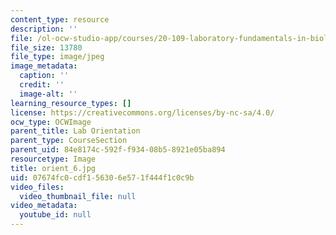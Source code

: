 ```yaml
---
content_type: resource
description: ''
file: /ol-ocw-studio-app/courses/20-109-laboratory-fundamentals-in-biological-engineering-spring-2010/07674fc0cdf156306e571f444f1c0c9b_orient_6.jpg
file_size: 13780
file_type: image/jpeg
image_metadata:
  caption: ''
  credit: ''
  image-alt: ''
learning_resource_types: []
license: https://creativecommons.org/licenses/by-nc-sa/4.0/
ocw_type: OCWImage
parent_title: Lab Orientation
parent_type: CourseSection
parent_uid: 84e8174c-592f-f934-08b5-8921e05ba894
resourcetype: Image
title: orient_6.jpg
uid: 07674fc0-cdf1-5630-6e57-1f444f1c0c9b
video_files:
  video_thumbnail_file: null
video_metadata:
  youtube_id: null
---
```

